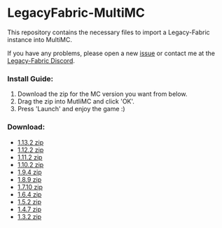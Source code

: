 # LegacyFabric-MultiMC

This repository contains the necessary files to import a Legacy-Fabric instance into MultiMC.

If you have any problems, please open a new [issue](https://github.com/Grayray75/LegacyFabric-MultiMC/issues) or contact me at the [Legacy-Fabric Discord](https://legacyfabric.net/discord).

### Install Guide:
1. Download the zip for the MC version you want from below.
2. Drag the zip into MutliMC and click 'OK'.
3. Press 'Launch' and enjoy the game :)

### Download:
-   [1.13.2 zip](https://github.com/Grayray75/LegacyFabric-MultiMC/raw/main/dist/legacy_fabric_1.13.2.zip)
-   [1.12.2 zip](https://github.com/Grayray75/LegacyFabric-MultiMC/raw/main/dist/legacy_fabric_1.12.2.zip)
-   [1.11.2 zip](https://github.com/Grayray75/LegacyFabric-MultiMC/raw/main/dist/legacy_fabric_1.11.2.zip)
-   [1.10.2 zip](https://github.com/Grayray75/LegacyFabric-MultiMC/raw/main/dist/legacy_fabric_1.10.2.zip)
-   [1.9.4 zip](https://github.com/Grayray75/LegacyFabric-MultiMC/raw/main/dist/legacy_fabric_1.9.4.zip)
-   [1.8.9 zip](https://github.com/Grayray75/LegacyFabric-MultiMC/raw/main/dist/legacy_fabric_1.8.9.zip)
-   [1.7.10 zip](https://github.com/Grayray75/LegacyFabric-MultiMC/raw/main/dist/legacy_fabric_1.7.10.zip)
-   [1.6.4 zip](https://github.com/Grayray75/LegacyFabric-MultiMC/raw/main/dist/legacy_fabric_1.6.4.zip)
-   [1.5.2 zip](https://github.com/Grayray75/LegacyFabric-MultiMC/raw/main/dist/legacy_fabric_1.5.2.zip)
-   [1.4.7 zip](https://github.com/Grayray75/LegacyFabric-MultiMC/raw/main/dist/legacy_fabric_1.4.7.zip)
-   [1.3.2 zip](https://github.com/Grayray75/LegacyFabric-MultiMC/raw/main/dist/legacy_fabric_1.3.2.zip)
